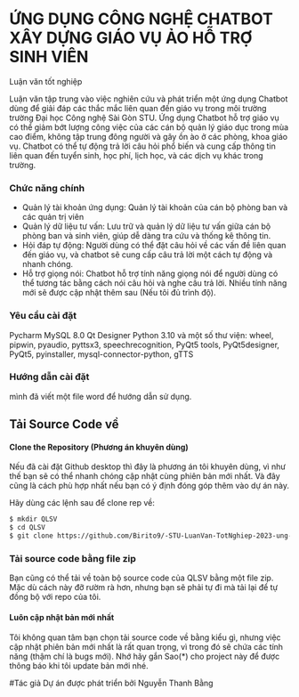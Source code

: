 # ỨNG DỤNG CÔNG NGHỆ CHATBOT XÂY DỰNG GIÁO VỤ ẢO HỖ TRỢ SINH VIÊN

Luận văn tốt nghiệp 

Luận văn tập trung vào việc nghiên cứu và phát triển một ứng dụng Chatbot dùng để giải đáp các thắc mắc liên quan đến giáo vụ trong môi trường trường Đại học Công nghệ Sài Gòn STU. Ứng dụng Chatbot hỗ trợ giáo vụ có thể giảm bớt lượng công việc của các cán bộ quản lý giáo dục trong mùa cao điểm, không tập trung đông người và gây ồn ào ở các phòng, khoa giáo vụ. Chatbot có thể tự động trả lời câu hỏi phổ biến và cung cấp thông tin liên quan đến tuyển sinh, học phí, lịch học, và các dịch vụ khác trong trường.


### Chức năng chính
- Quản lý tài khoản ứng dụng: Quản lý tài khoản của cán bộ phòng ban và các quản trị viên
- Quản lý dữ liệu tư vấn: Lưu trữ và quản lý dữ liệu tư vấn giữa cán bộ phòng ban và sinh viên, giúp dễ dàng tra cứu và thống kê thông tin.
- Hỏi đáp tự động: Người dùng có thể đặt câu hỏi về các vấn đề liên quan đến giáo vụ, và chatbot sẽ cung cấp câu trả lời một cách tự động và nhanh chóng.
- Hỗ trợ giọng nói: Chatbot hỗ trợ tính năng giọng nói để người dùng có thể tương tác bằng cách nói câu hỏi và nghe câu trả lời.
Nhiều tính năng mới sẽ được cập nhật thêm sau (Nếu tôi đủ trình độ).

### Yêu cầu cài đặt
Pycharm
MySQL 8.0
Qt Designer
Python 3.10
và một số thư viện: wheel, pipwin, pyaudio, pyttsx3, speechrecognition, PyQt5 tools, PyQt5designer, PyQt5, pyinstaller, mysql-connector-python, gTTS

### Hướng dẫn cài đặt
mình đã viết một file word để hướng dẫn sử dụng.

## Tải Source Code về
#### Clone the Repository (Phương án khuyên dùng)

Nếu đã cài đặt Github desktop thì đây là phương án tôi khuyên dùng, vì như thế bạn sẽ có thể nhanh chóng cập nhật cùng phiên bản mới nhất. Và đây cũng là cách phù hợp nhất nếu bạn có ý định đóng góp thêm vào dự án này.

Hãy dùng các lệnh sau để clone rep về:
```bash
$ mkdir QLSV
$ cd QLSV
$ git clone https://github.com/Birito9/-STU-LuanVan-TotNghiep-2023-ung-dung-giao-vu-bang-chatbot-.git
```

### Tải source code bằng file zip
Bạn cũng có thể tải về toàn bộ source code của QLSV bằng một file zip. Mặc dù cách này đỡ rườm rà hơn, nhưng bạn sẽ phải tự đi mà tải lại để tự đồng bộ với repo của tôi.

#### Luôn cập nhật bản mới nhất
Tôi không quan tâm bạn chọn tải source code về bằng kiểu gì, nhưng việc cập nhật phiên bản mới nhất là rất quan trọng, vì trong đó sẽ chứa các tính năng (thậm chí là bugs mới). Nhớ hãy gắn Sao(*) cho project này để được thông báo khi tôi update bản mới nhé.

#Tác giả
Dự án được phát triển bởi Nguyễn Thanh Bằng
